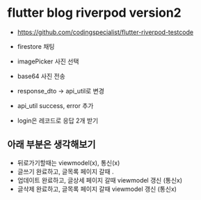 # flutter blog riverpod version2

- https://github.com/codingspecialist/flutter-riverpod-testcode

- firestore 채팅
- imagePicker 사진 선택
- base64 사진 전송
- response_dto -> api_util로 변경
- api_util success, error 추가
- login은 레코드로 응답 2개 받기

## 아래 부분은 생각해보기
- 뒤로가기할때는 viewmodel(x), 통신(x)
- 글쓰기 완료하고, 글목록 페이지 갈때 .
- 업데이트 완료하고, 글상세 페이지 갈때 viewmodel 갱신 (통신x)
- 글삭제 완료하고, 글목록 페이지 갈때 viewmodel 갱신 (통신x)